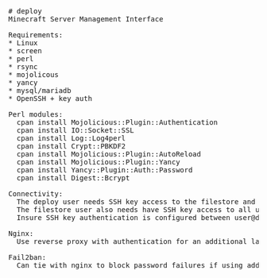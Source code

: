 <pre>
# deploy
Minecraft Server Management Interface

Requirements:
* Linux
* screen
* perl
* rsync
* mojolicous
* yancy
* mysql/mariadb
* OpenSSH + key auth

Perl modules:
  cpan install Mojolicious::Plugin::Authentication
  cpan install IO::Socket::SSL
  cpan install Log::Log4perl
  cpan install Crypt::PBKDF2
  cpan install Mojolicious::Plugin::AutoReload
  cpan install Mojolicious::Plugin::Yancy
  cpan install Yancy::Plugin::Auth::Password 
  cpan install Digest::Bcrypt

Connectivity:
  The deploy user needs SSH key access to the filestore and user@nodes.
  The filestore user also needs have SSH key access to all user and node combinations
  Insure SSH key authentication is configured between user@deploy => all user@nodes, and file store user@host => user@nodes

Nginx:
  Use reverse proxy with authentication for an additional layer of protection
  
Fail2ban:
  Can tie with nginx to block password failures if using additional nginx auth
  
</pre>
